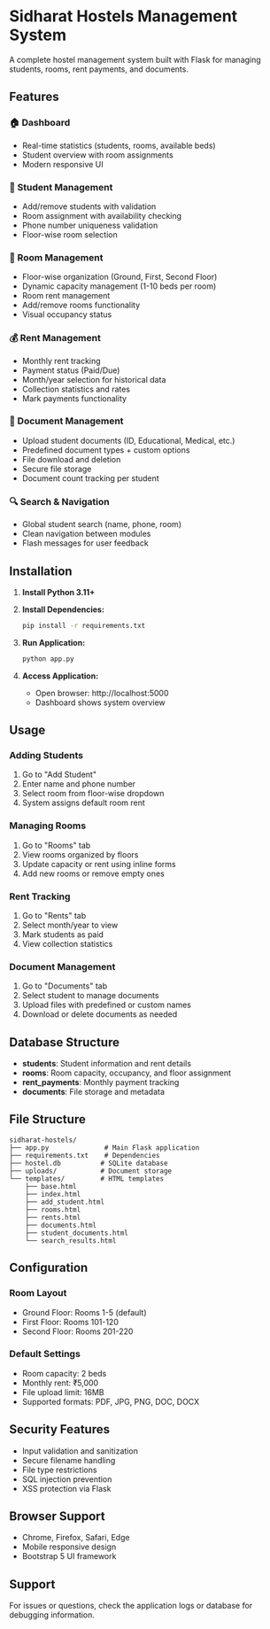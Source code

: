# Sidharat Hostels Management System

A complete hostel management system built with Flask for managing students, rooms, rent payments, and documents.

## Features

### 🏠 Dashboard
- Real-time statistics (students, rooms, available beds)
- Student overview with room assignments
- Modern responsive UI

### 👥 Student Management
- Add/remove students with validation
- Room assignment with availability checking
- Phone number uniqueness validation
- Floor-wise room selection

### 🏨 Room Management
- Floor-wise organization (Ground, First, Second Floor)
- Dynamic capacity management (1-10 beds per room)
- Room rent management
- Add/remove rooms functionality
- Visual occupancy status

### 💰 Rent Management
- Monthly rent tracking
- Payment status (Paid/Due)
- Month/year selection for historical data
- Collection statistics and rates
- Mark payments functionality

### 📁 Document Management
- Upload student documents (ID, Educational, Medical, etc.)
- Predefined document types + custom options
- File download and deletion
- Secure file storage
- Document count tracking per student

### 🔍 Search & Navigation
- Global student search (name, phone, room)
- Clean navigation between modules
- Flash messages for user feedback

## Installation

1. **Install Python 3.11+**

2. **Install Dependencies:**
   ```bash
   pip install -r requirements.txt
   ```

3. **Run Application:**
   ```bash
   python app.py
   ```

4. **Access Application:**
   - Open browser: http://localhost:5000
   - Dashboard shows system overview

## Usage

### Adding Students
1. Go to "Add Student" 
2. Enter name and phone number
3. Select room from floor-wise dropdown
4. System assigns default room rent

### Managing Rooms
1. Go to "Rooms" tab
2. View rooms organized by floors
3. Update capacity or rent using inline forms
4. Add new rooms or remove empty ones

### Rent Tracking
1. Go to "Rents" tab
2. Select month/year to view
3. Mark students as paid
4. View collection statistics

### Document Management
1. Go to "Documents" tab
2. Select student to manage documents
3. Upload files with predefined or custom names
4. Download or delete documents as needed

## Database Structure

- **students**: Student information and rent details
- **rooms**: Room capacity, occupancy, and floor assignment
- **rent_payments**: Monthly payment tracking
- **documents**: File storage and metadata

## File Structure

```
sidharat-hostels/
├── app.py              # Main Flask application
├── requirements.txt    # Dependencies
├── hostel.db          # SQLite database
├── uploads/           # Document storage
└── templates/         # HTML templates
    ├── base.html
    ├── index.html
    ├── add_student.html
    ├── rooms.html
    ├── rents.html
    ├── documents.html
    ├── student_documents.html
    └── search_results.html
```

## Configuration

### Room Layout
- Ground Floor: Rooms 1-5 (default)
- First Floor: Rooms 101-120
- Second Floor: Rooms 201-220

### Default Settings
- Room capacity: 2 beds
- Monthly rent: ₹5,000
- File upload limit: 16MB
- Supported formats: PDF, JPG, PNG, DOC, DOCX

## Security Features

- Input validation and sanitization
- Secure filename handling
- File type restrictions
- SQL injection prevention
- XSS protection via Flask

## Browser Support

- Chrome, Firefox, Safari, Edge
- Mobile responsive design
- Bootstrap 5 UI framework

## Support

For issues or questions, check the application logs or database for debugging information.